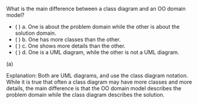<panel header="{{ icon_Q_A }} Difference between a class diagram and an OO domain model?">

What is the main difference between a class diagram and an OO domain model?

- ( ) a. One is about the problem domain while the other is about the solution domain.
- ( ) b. One has more classes than the other.
- ( ) c. One shows more details than the other.
- ( ) d. One is a UML diagram, while the other is not a UML diagram.

<panel type="seamless" header="{{ icon_A }} Answer" minimized>

(a)

Explanation: Both are UML diagrams, and use the class diagram notation. While it is true that often a class diagram may have more classes and more details, the main difference is that the OO domain model describes the problem domain while the class diagram describes the solution.

</panel>
</panel>
